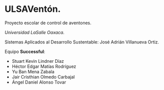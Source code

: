 # ULSAVentón.
Proyecto escolar de control de aventones.

*Universidad LaSalle Oaxaca.*

Sistemas Aplicados al Desarrollo Sustentable: José Adrián Villanueva Ortiz.

Equipo **Successful**:
* Stuart Kevin Lindner Díaz
* Héctor Edgar Matías Rodríguez
* Yu Ban Mena Zabala
* Jair Cristhian Olmedo Carbajal
* Ángel Daniel Alonso Tovar
